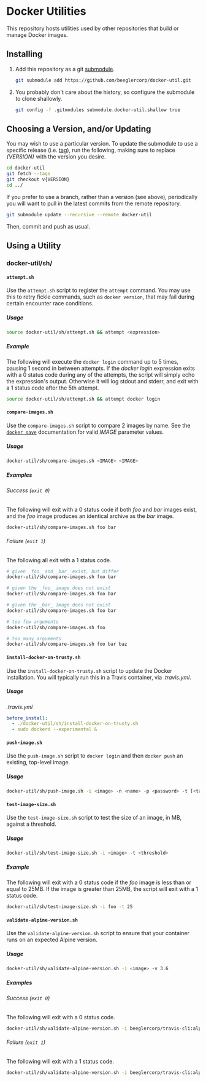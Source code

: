 Docker Utilities
================

This repository hosts utilities used by other repositories that build or manage Docker images.

Installing
----------

1. Add this repository as a git [submodule](https://git-scm.com/docs/git-submodule).

    ```sh
    git submodule add https://github.com/beeglercorp/docker-util.git
    ```

1. You probably don't care about the history, so configure the submodule to clone shallowly.

    ```sh
    git config -f .gitmodules submodule.docker-util.shallow true
    ```

Choosing a Version, and/or Updating
-----------------------------------

You may wish to use a particular version. To update the submodule to use a specific release (i.e. [tag](https://git-scm.com/book/en/v2/Git-Basics-Tagging)), run the following, making sure to replace _{VERSION}_ with the version you desire.

```sh
cd docker-util
git fetch --tags
git checkout v{VERSION}
cd ../
```

If you prefer to use a branch, rather than a version (see above), periodically you will want to pull in the latest commits from the remote repository.

```sh
git submodule update --recursive --remote docker-util
```

Then, commit and push as usual.

Using a Utility
---------------

### docker-util/sh/

#### `attempt.sh`

Use the `attempt.sh` script to register the `attempt` command. You may use this to retry fickle commands, such as `docker version`, that may fail during certain encounter race conditions.

##### Usage

```sh
source docker-util/sh/attempt.sh && attempt <expression>
```

##### Example

The following will execute the `docker login` command up to 5 times, pausing 1 second in between attempts. If the _docker login_ expression exits with a 0 status code during any of the attempts, the script will simply echo the expression's output. Otherwise it will log stdout and stderr, and exit with a 1 status code after the 5th attempt.

```sh
source docker-util/sh/attempt.sh && attempt docker login
```

#### `compare-images.sh`

Use the `compare-images.sh` script to compare 2 images by name. See the [`docker save`](https://docs.docker.com/engine/reference/commandline/save/) documentation for valid _IMAGE_ parameter values.

##### Usage

```sh
docker-util/sh/compare-images.sh <IMAGE> <IMAGE>
```

##### Examples

###### Success (`exit 0`)

The following will exit with a 0 status code if both _foo_ and _bar_ images exist, and the _foo_ image produces an identical archive as the _bar_ image.

```sh
docker-util/sh/compare-images.sh foo bar
```

###### Failure (`exit 1`)

The following all exit with a 1 status code.

```sh
# given _foo_ and _bar_ exist, but differ
docker-util/sh/compare-images.sh foo bar
```

```sh
# given the _foo_ image does not exist
docker-util/sh/compare-images.sh foo bar
```

```sh
# given the _bar_ image does not exist
docker-util/sh/compare-images.sh foo bar
```

```sh
# too few arguments
docker-util/sh/compare-images.sh foo
```

```sh
# too many arguments
docker-util/sh/compare-images.sh foo bar baz
```

#### `install-docker-on-trusty.sh`

Use the `install-docker-on-trusty.sh` script to update the Docker installation. You will typically run this in a Travis container, via _.travis.yml_.

##### Usage

_.travis.yml_

```yml
before_install:
  - ./docker-util/sh/install-docker-on-trusty.sh
  - sudo dockerd --experimental &
```

#### `push-image.sh`

Use the `push-image.sh` script to `docker login` and then `docker push` an existing, top-level image.

##### Usage

```sh
docker-util/sh/push-image.sh -i <image> -n <name> -p <password> -t [<tag>] -u <username>
```

#### `test-image-size.sh`

Use the `test-image-size.sh` script to test the size of an image, in MB, against a threshold.

##### Usage

```sh
docker-util/sh/test-image-size.sh -i <image> -t <threshold>
```

##### Example

The following will exit with a 0 status code if the _foo_ image is less than or equal to 25MB. If the image is greater than 25MB, the script will exit with a 1 status code.

```sh
docker-util/sh/test-image-size.sh -i foo -t 25
```

#### `validate-alpine-version.sh`

Use the `validate-alpine-version.sh` script to ensure that your container runs on an expected Alpine version.

##### Usage

```sh
docker-util/sh/validate-alpine-version.sh -i <image> -v 3.6
```

##### Examples

###### Success (`exit 0`)

The following will exit with a 0 status code.

```sh
docker-util/sh/validate-alpine-version.sh -i beeglercorp/travis-cli:alpine-3.5 -v 3.5
```

###### Failure (`exit 1`)

The following will exit with a 1 status code.

```sh
docker-util/sh/validate-alpine-version.sh -i beeglercorp/travis-cli:alpine-3.5 -v 3.6
```
